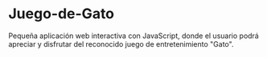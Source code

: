 # Juego-de-Gato
Pequeña aplicación web interactiva con JavaScript, donde el usuario podrá apreciar y disfrutar del reconocido juego de entretenimiento "Gato".
